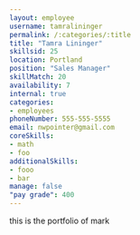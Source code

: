 ```yaml
--- 
layout: employee 
username: tamralininger
permalink: /:categories/:title 
title: "Tamra Lininger" 
skillsid: 25 
location: Portland
position: "Sales Manager"
skillMatch: 20
availability: 7
internal: true
categories: 
- employees
phoneNumber: 555-555-5555 
email: nwpointer@gmail.com
coreSkills:
- math 
- foo
additionalSkills:
- fooo
- bar
manage: false
"pay grade": 400
---
```


this is the portfolio of mark